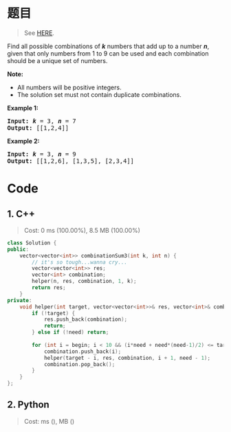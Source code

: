 # 题目

> See [HERE](https://leetcode.com/problems/combination-sum-iii/).

<div>
<p>Find all possible combinations of <i><b>k</b></i> numbers that add up to a number <i><b>n</b></i>, given that only numbers from 1 to 9 can be used and each combination should be a unique set of numbers.</p>

<p><strong>Note:</strong></p>

<ul>
	<li>All numbers will be positive integers.</li>
	<li>The solution set must not contain duplicate combinations.</li>
</ul>

<p><strong>Example 1:</strong></p>

<pre><strong>Input:</strong> <i><b>k</b></i> = 3, <i><b>n</b></i> = 7
<strong>Output:</strong> [[1,2,4]]
</pre>

<p><strong>Example 2:</strong></p>

<pre><strong>Input:</strong> <i><b>k</b></i> = 3, <i><b>n</b></i> = 9
<strong>Output:</strong> [[1,2,6], [1,3,5], [2,3,4]]
</pre>
</div>

# Code

## 1. C++

> Cost: 0 ms (100.00%), 8.5 MB (100.00%)

```C++
class Solution {
public:
    vector<vector<int>> combinationSum3(int k, int n) {
        // it's so tough...wanna cry...
        vector<vector<int>> res;
        vector<int> combination;
        helper(n, res, combination, 1, k);
        return res;
    }
private:
    void helper(int target, vector<vector<int>>& res, vector<int>& combination, int begin, int need){
        if (!target) {
            res.push_back(combination);
            return;
        } else if (!need) return;
        
        for (int i = begin; i < 10 && (i*need + need*(need-1)/2) <= target; ++i){
            combination.push_back(i);
            helper(target - i, res, combination, i + 1, need - 1);
            combination.pop_back();
        }
    }
};
```

## 2. Python

> Cost: ms (), MB ()

```python

```
